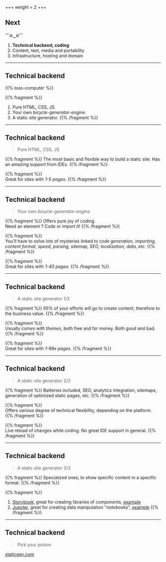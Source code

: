 +++
weight = 2
+++

## Next
⺌∅‿∅⺌
1. **Technical backend, coding**
1. Content, text, media and portability
1. Infrastructure, hosting and domain

---

## Technical backend

{{% toss-computer %}}

{{% fragment %}}
1. Pure HTML, CSS, JS.
1. Your own *bicycle-generator-engine*.
1. A static site generator.
{{% /fragment %}}

---

## Technical backend
>Pure HTML, CSS, JS

{{% fragment %}}
The most basic and flexible way to build a static site. Has an amazing support from IDEs.
{{% /fragment %}}

{{% fragment %}}
<br/>Great for sites with *1-5 pages*.
{{% /fragment %}}

---

## Technical backend
>Your own *bicycle-generator-engine*

{{% fragment %}}
Offers pure joy of coding.<br/>Need an element ? Code or import it!
{{% /fragment %}}

{{% fragment %}}
<br/>You'll have to solve lots of mysteries linked to *code generation, importing, content format, speed, parsing, sitemap, SEO, localization, data, etc.*
{{% /fragment %}}

{{% fragment %}}
<br/>Great for sites with *1-40 pages*.
{{% /fragment %}}

---

## Technical backend
>A static site generator 1/3

{{% fragment %}}
95% of your efforts will go to create content, therefore to the business value.
{{% /fragment %}}

{{% fragment %}}
<br/>Usually *comes with themes*, both free and for money. Both good and bad.
{{% /fragment %}}

{{% fragment %}}
<br/>Great for sites with *1-99x pages*.
{{% /fragment %}}

---

## Technical backend
>A static site generator 2/3

{{% fragment %}}
Batteries included, SEO, analytics integration, sitemaps, generation of optimized static pages, etc.
{{% /fragment %}}

{{% fragment %}}
<br/>Offers various degree of technical flexibility, depending on the platform.
{{% /fragment %}}

{{% fragment %}}
<br/>Live reload of changes while coding. No great IDE support in general.
{{% /fragment %}}

---

## Technical backend
>A static site generator 3/3

{{% fragment %}}
Specialized ones, to show specific content in a specific format.
{{% /fragment %}}

{{% fragment %}}
1. [Storybook](https://storybook.js.org/), great for creating libraries of components, [example](https://jetbrains.github.io/ring-ui/master/index.html?path=/story/components-auth-dialog--dialog)
1. [Jupyter](https://jupyter.org/), great for creating data manipulation "_notebooks_", [example](https://jupyter.org/try)
{{% /fragment %}}

---

## Technical backend
>Pick your poison

[staticgen.com](https://staticgen.com)